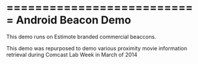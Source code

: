 ===========================
Android Beacon Demo
===========================

This demo runs on Estimote branded commercial beaccons. 

This demo was repurposed to demo various proximity movie information retrieval during Comcast Lab Week
in March of 2014

